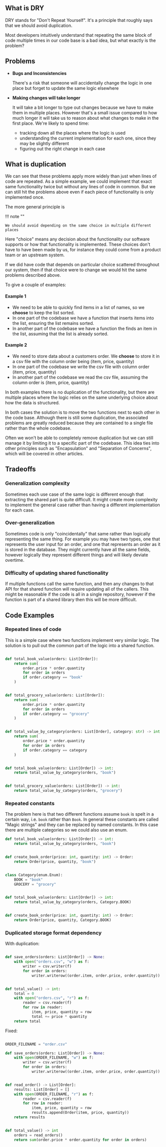 ## What is DRY

DRY stands for "Don't Repeat Yourself". It's a principle that roughly says that we should avoid duplication.

Most developers intuitively understand that repeating the same block of code multiple times in our code base is a bad idea, but what exactly is the problem?

## Problems

- **Bugs and Inconsistencies**

  There's a risk that someone will accidentally change the logic in one place but forget to update the same logic elsewhere

- **Making changes will take longer**

  It will take a bit longer to type out changes because we have to make them in multiple places. However that's a small issue compared to how much longer
  it will take us to reason about what changes to make in the first place. We're likely to spend time:

  - tracking down all the places where the logic is used
  - understanding the current implementation for each one, since they may be slightly different
  - figuring out the right change in each case

## What is duplication

We can see that these problems apply more widely than just when lines of code are repeated. As a simple example, we could implement that exact same functionality twice but without any lines of code in common. But we can still hit the problems above even if each piece of functionality is only implemented once.

The more general principle is

!!! note ""

    We should avoid depending on the same choice in multiple different places

Here "choice" means any decision about the functionality our software supports or how that functionality is implemented. These choices don't have to have been made by us, for instance they could come from a product team or an upstream system.

If we did have code that depends on particular choice scattered throughout our system, then if that choice were to change we would hit the same problems described above.

To give a couple of examples:

#### Example 1

- We need to be able to quickly find items in a list of names, so we **choose** to keep the list sorted.
- In one part of the codebase we have a function that inserts items into the list, ensuring the list remains sorted.
- In another part of the codebase we have a function the finds an item in the list, assuming that the list is already sorted.

#### Example 2

- We need to store data about a customers order. We **choose** to store it in a csv file with the column order being (item, price, quantity)
- In one part of the codebase we write the csv file with column order (item, price, quantity)
- In another part of the codebase we read the csv file, assuming the column order is (item, price, quantity)

In both examples there is no duplication of the functionality, but there are multiple places where the logic relies on the same underlying choice about how the data is structured.

In both cases the solution is to move the two functions next to each other in the code base. Although there is still some duplication, the associated problems are greatly reduced because they are contained to a single file rather than the whole codebase.

Often we won't be able to completely remove duplication but we can still manage it by limiting it to a specific part of the codebase. This idea ties into other principles such as "Encapsulation" and "Separation of Concerns", which will be covered in other articles.

## Tradeoffs

### Generalization complexity

Sometimes each use case of the same logic is different enough that extracting the shared part is quite difficult. It might create more complexity to implement the general case rather than having a different implementation for each case.

### Over-generalization

Sometimes code is only "coincidentally" that same rather than logically representing the same thing. For example you may have two types, one that represents the user input for an order, and one that represents an order as it is stored in the database. They might currently have all the same fields, however logically they represent different things and will likely deviate overtime.

### Difficulty of updating shared functionality

If multiple functions call the same function, and then any changes to that API for that shared function will require updating all of the callers. This might be reasonable if the code is all in a single repository, however if the function is part of a shared library then this will be more difficult.

## Code Examples

### Repeated lines of code

This is a simple case where two functions implement very similar logic. The solution is to pull out the common part of the logic into a shared function.

```python title="With duplication"

def total_book_value(orders: List[Order]):
    return sum(
        order.price * order.quantity
        for order in orders
        if order.category == "book"
    )


def total_grocery_value(orders: List[Order]):
    return sum(
        order.price * order.quantity
        for order in orders
        if order.category == "grocery"
    )
```

```python title="Fixed"

def total_value_by_category(orders: List[Order], category: str) -> int:
    return sum(
        order.price * order.quantity
        for order in orders
        if order.category == category
    )


def total_book_value(orders: List[Order]) -> int:
    return total_value_by_category(orders, "book")


def total_grocery_value(orders: List[Order]) -> int:
    return total_value_by_category(orders, "grocery")


```

### Repeated constants

The problem here is that two different functions assume `book` is spelt in a certain way, i.e. `book` rather than `Book`. In general these constants are called "Magic strings" and they can be replaced by named constants. In this case there are multiple categories so we could also use an enum.

```python title="With duplication"
def total_book_value(orders: List[Order]) -> int:
    return total_value_by_category(orders, "book")


def create_book_order(price: int, quantity: int) -> Order:
    return Order(price, quantity, "book")

```

```python title="Fixed"

class Category(enum.Enum):
    BOOK = "book"
    GROCERY = "grocery"


def total_book_value(orders: List[Order]) -> int:
    return total_value_by_category(orders, Category.BOOK)


def create_book_order(price: int, quantity: int) -> Order:
    return Order(price, quantity, Category.BOOK)


```

### Duplicated storage format dependency

With duplication:

```python title="save_orders.py"

def save_orders(orders: List[Order]) -> None:
    with open("orders.csv", "w") as f:
        writer = csv.writer(f)
        for order in orders:
            writer.writerow((order.item, order.price, order.quantity))
```

```python title="total_value.py"

def total_value() -> int:
    total = 0
    with open("orders.csv", "r") as f:
        reader = csv.reader(f)
        for row in reader:
            item, price, quantity = row
            total += price * quantity
    return total

```

Fixed:

```python title="order_storage.py"

ORDER_FILENAME = "order.csv"

def save_orders(orders: List[Order]) -> None:
    with open(ORDER_FILENAME, "w") as f:
        writer = csv.writer(f)
        for order in orders:
            writer.writerow((order.item, order.price, order.quantity))


def read_order() -> List[Order]:
    results: List[Order] = []
    with open(ORDER_FILENAME, "r") as f:
        reader = csv.reader(f)
        for row in reader:
            item, price, quantity = row
            results.append(Order(item, price, quantity))
    return results
```

```python title="total_value.py"

def total_value() -> int
    orders = read_orders()
    return sum(order.price * order.quantity for order in orders)


```

